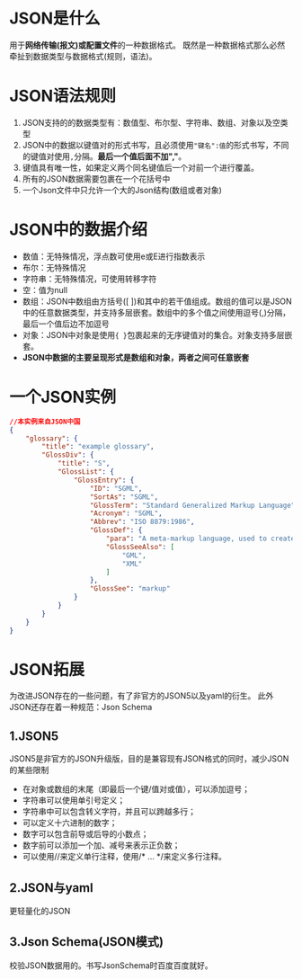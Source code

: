 # JSON是什么
用于**网络传输(报文)**或**配置文件**的一种数据格式。
既然是一种数据格式那么必然牵扯到数据类型与数据格式(规则，语法)。

# JSON语法规则
1. JSON支持的的数据类型有：数值型、布尔型、字符串、数组、对象以及空类型
1. JSON中的数据以键值对的形式书写，且必须使用`"键名":值`的形式书写，不同的键值对使用`,`分隔。**最后一个值后面不加","**。
1. 键值具有唯一性，如果定义两个同名键值后一个对前一个进行覆盖。
1. 所有的JSON数据需要包裹在一个花括号中
1. 一个Json文件中只允许一个大的Json结构(数组或者对象)

# JSON中的数据介绍
- 数值：无特殊情况，浮点数可使用e或E进行指数表示
- 布尔：无特殊情况
- 字符串：无特殊情况，可使用转移字符
- 空：值为null
- 数组：JSON中数组由方括号(\[ \])和其中的若干值组成。数组的值可以是JSON中的任意数据类型，并支持多层嵌套。数组中的多个值之间使用逗号(,)分隔，最后一个值后边不加逗号
- 对象：JSON中对象是使用`{ }`包裹起来的无序键值对的集合。对象支持多层嵌套。
- **JSON中数据的主要呈现形式是数组和对象，两者之间可任意嵌套**

# 一个JSON实例
```json
//本实例来自JSON中国
{
    "glossary": {
        "title": "example glossary",
        "GlossDiv": {
            "title": "S",
            "GlossList": {
                "GlossEntry": {
                    "ID": "SGML",
                    "SortAs": "SGML",
                    "GlossTerm": "Standard Generalized Markup Language",
                    "Acronym": "SGML",
                    "Abbrev": "ISO 8879:1986",
                    "GlossDef": {
                        "para": "A meta-markup language, used to create markup languages such as DocBook.",
                        "GlossSeeAlso": [
                            "GML",
                            "XML"
                        ]
                    },
                    "GlossSee": "markup"
                }
            }
        }
    }
}
```

# JSON拓展
为改进JSON存在的一些问题，有了非官方的JSON5以及yaml的衍生。
此外JSON还存在着一种规范：Json Schema
## 1.JSON5
JSON5是非官方的JSON升级版，目的是兼容现有JSON格式的同时，减少JSON的某些限制
- 在对象或数组的末尾（即最后一个键/值对或值），可以添加逗号；
- 字符串可以使用单引号定义；
- 字符串中可以包含转义字符，并且可以跨越多行；
- 可以定义十六进制的数字；
- 数字可以包含前导或后导的小数点；
- 数字前可以添加一个加、减号来表示正负数；
- 可以使用//来定义单行注释，使用/* ... */来定义多行注释。

## 2.JSON与yaml
更轻量化的JSON

## 3.Json Schema(JSON模式)
校验JSON数据用的。书写JsonSchema时百度百度就好。